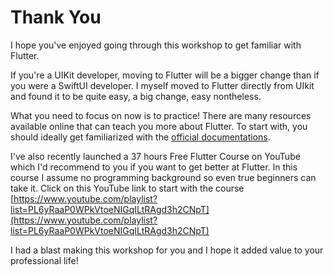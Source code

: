 # Thank You

I hope you've enjoyed going through this workshop to get familiar with Flutter.

If you're a UIKit developer, moving to Flutter will be a bigger change than if you were a SwiftUI developer. I myself moved to Flutter directly from UIkit and found it to be quite easy, a big change, easy nontheless.

What you need to focus on now is to practice! There are many resources available online that can teach you more about Flutter. To start with, you should ideally get familiarized with the [official documentations](https://docs.flutter.dev).

I've also recently launched a 37 hours Free Flutter Course on YouTube which I'd recommend to you if you want to get better at Flutter. In this course I assume no programming background so even true beginners can take it. Click on this YouTube link to start with the course [https://www.youtube.com/playlist?list=PL6yRaaP0WPkVtoeNIGqILtRAgd3h2CNpT](https://www.youtube.com/playlist?list=PL6yRaaP0WPkVtoeNIGqILtRAgd3h2CNpT)

I had a blast making this workshop for you and I hope it added value to your professional life!